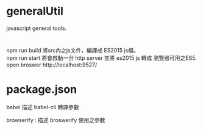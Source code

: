 # generalUtil
javascript general tools.

# 
npm run build 將src內之js文件，編譯成 ES2015 js檔。   
npm run start 將會啟動一台 http server 並將 es2015 js 轉成 瀏覽器可用之ES5.   
open broswer http://localhost:9527/


# package.json 

babel 描述 babel-cli 轉譯參數

browserify : 描述 broswerify 使用之參數